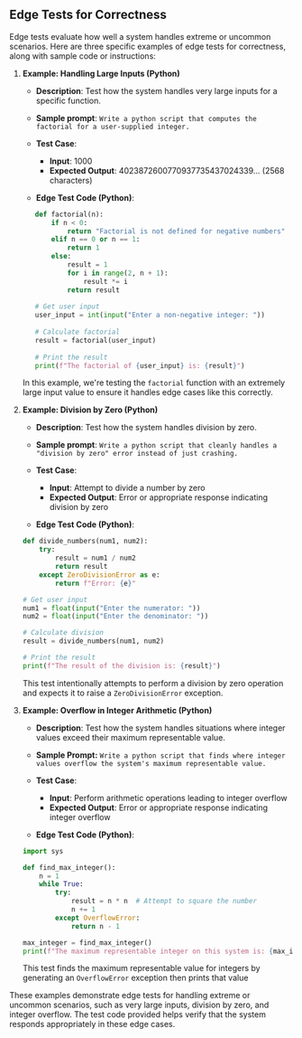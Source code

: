 ## Edge Tests for Correctness
Edge tests evaluate how well a system handles extreme or uncommon scenarios. Here are three specific examples of edge tests for correctness, along with sample code or instructions:

1. **Example: Handling Large Inputs (Python)**

   - **Description**: Test how the system handles very large inputs for a specific function.
   - **Sample prompt**: ```Write a python script that computes the factorial for a user-supplied integer.```
   - **Test Case**:
     - **Input**: 1000
     - **Expected Output**: 4023872600770937735437024339... (2568 characters)

   - **Edge Test Code (Python)**:

   ```python
      def factorial(n):
          if n < 0:
              return "Factorial is not defined for negative numbers"
          elif n == 0 or n == 1:
              return 1
          else:
              result = 1
              for i in range(2, n + 1):
                  result *= i
              return result
      
      # Get user input
      user_input = int(input("Enter a non-negative integer: "))
      
      # Calculate factorial
      result = factorial(user_input)
      
      # Print the result
      print(f"The factorial of {user_input} is: {result}")
   ```

   In this example, we're testing the `factorial` function with an extremely large input value to ensure it handles edge cases like this correctly.

2. **Example: Division by Zero (Python)**

   - **Description**: Test how the system handles division by zero.
   - **Sample prompt**: ```Write a python script that cleanly handles a "division by zero" error instead of just crashing.```
   - **Test Case**:
     - **Input**: Attempt to divide a number by zero
     - **Expected Output**: Error or appropriate response indicating division by zero

   - **Edge Test Code (Python)**:

   ```python
   def divide_numbers(num1, num2):
       try:
           result = num1 / num2
           return result
       except ZeroDivisionError as e:
           return f"Error: {e}"
   
   # Get user input
   num1 = float(input("Enter the numerator: "))
   num2 = float(input("Enter the denominator: "))
   
   # Calculate division
   result = divide_numbers(num1, num2)
   
   # Print the result
   print(f"The result of the division is: {result}")
   ```

   This test intentionally attempts to perform a division by zero operation and expects it to raise a `ZeroDivisionError` exception.

3. **Example: Overflow in Integer Arithmetic (Python)**

   - **Description**: Test how the system handles situations where integer values exceed their maximum representable value.
   - **Sample Prompt:** ```Write a python script that finds where integer values overflow the system's maximum representable value.```
   - **Test Case**:
     - **Input**: Perform arithmetic operations leading to integer overflow
     - **Expected Output**: Error or appropriate response indicating integer overflow

   - **Edge Test Code (Python)**:

   ```python
   import sys
   
   def find_max_integer():
       n = 1
       while True:
           try:
               result = n * n  # Attempt to square the number
               n += 1
           except OverflowError:
               return n - 1
   
   max_integer = find_max_integer()
   print(f"The maximum representable integer on this system is: {max_integer}")
   ```

   This test finds the maximum representable value for integers by generating an `OverflowError` exception then prints that value

These examples demonstrate edge tests for handling extreme or uncommon scenarios, such as very large inputs, division by zero, and integer overflow. The test code provided helps verify that the system responds appropriately in these edge cases.

